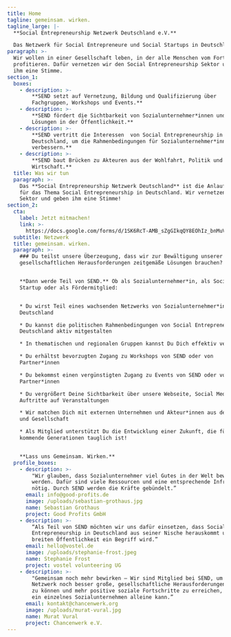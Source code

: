 ```yaml
---
title: Home
tagline: gemeinsam. wirken.
tagline_large: |-
  **Social Entrepreneurship Netzwerk Deutschland e.V.** 

  Das Netzwerk für Social Entrepreneure und Social Startups in Deutschland.
paragraph: >-
  Wir wollen in einer Gesellschaft leben, in der alle Menschen vom Fortschritt
  profitieren. Dafür vernetzen wir den Social Entrepreneurship Sektor und geben
  ihm eine Stimme.
section_1:
  boxes:
    - description: >-
        **SEND setzt auf Vernetzung, Bildung und Qualifizierung über
        Fachgruppen, Workshops und Events.**
    - description: >-
        **SEND fördert die Sichtbarkeit von Sozialunternehmer*innen und ihren
        Lösungen in der Öffentlichkeit.**
    - description: >-
        **SEND vertritt die Interessen  von Social Entrepreneurship in
        Deutschland, um die Rahmenbedingungen für Sozialunternehmer*innen zu
        verbessern.**
    - description: >-
        **SEND baut Brücken zu Akteuren aus der Wohlfahrt, Politik und
        Wirtschaft.**
  title: Was wir tun
  paragraph: >-
    Das **Social Entrepreneurship Netzwerk Deutschland** ist die Anlaufstelle
    für das Thema Social Entrepreneurship in Deutschland. Wir vernetzen den
    Sektor und geben ihm eine Stimme!
section_2:
  cta:
    label: Jetzt mitmachen!
    link: >-
      https://docs.google.com/forms/d/1SK6RcT-AMB_sZgGIkqQY8EOhIz_bnMuVSuJ7zCmd4Mg/viewform?edit_requested=true
  subtitle: Netzwerk
  title: gemeinsam. wirken.
  paragraph: >-
    ### Du teilst unsere Überzeugung, dass wir zur Bewältigung unserer
    gesellschaftlichen Herausforderungen zeitgemäße Lösungen brauchen?


    **Dann werde Teil von SEND.** Ob als Sozialunternehmer*in, als Social
    Startup oder als Fördermitglied:


    * Du wirst Teil eines wachsenden Netzwerks von Sozialunternehmer*innen in
    Deutschland 

    * Du kannst die politischen Rahmenbedingungen von Social Entrepreneurship in
    Deutschland aktiv mitgestalten

    * In thematischen und regionalen Gruppen kannst Du Dich effektiv vernetzen

    * Du erhältst bevorzugten Zugang zu Workshops von SEND oder von
    Partner*innen 

    * Du bekommst einen vergünstigten Zugang zu Events von SEND oder von
    Partner*innen

    * Du vergrößert Deine Sichtbarkeit über unsere Webseite, Social Media und
    Auftritte auf Veranstaltungen

    * Wir matchen Dich mit externen Unternehmen und Akteur*innen aus der Politik
    und Gesellschaft

    * Als Mitglied unterstützt Du die Entwicklung einer Zukunft, die für
    kommende Generationen tauglich ist! 


    **Lass uns Gemeinsam. Wirken.**
  profile_boxes:
    - description: >-
        "Wir glauben, dass Sozialunternehmer viel Gutes in der Welt bewirken
        werden. Dafür sind viele Ressourcen und eine entsprechende Infrastruktur
        nötig. Durch SEND werden die Kräfte gebündelt.”
      email: info@good-profits.de
      image: /uploads/sebastian-grothaus.jpg
      name: Sebastian Grothaus
      project: Good Profits GmbH
    - description: >-
        “Als Teil von SEND möchten wir uns dafür einsetzen, dass Social
        Entrepreneurship in Deutschland aus seiner Nische herauskommt und einer
        breiten Öffentlichkeit ein Begriff wird.”
      email: hello@vostel.de
      image: /uploads/stephanie-frost.jpeg
      name: Stephanie Frost
      project: vostel volunteering UG
    - description: >-
        "Gemeinsam noch mehr bewirken – Wir sind Mitglied bei SEND, um im
        Netzwerk noch besser große, gesellschaftliche Herausforderungen angehen
        zu können und mehr positive soziale Fortschritte zu erreichen, als es
        ein einzelnes Sozialunternehmen alleine kann.”
      email: kontakt@chancenwerk.org
      image: /uploads/murat-vural.jpg
      name: Murat Vural
      project: Chancenwerk e.V.
---
```


